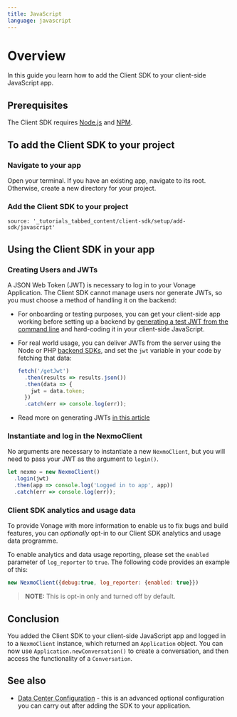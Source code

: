 ```yaml
---
title: JavaScript
language: javascript
---
```


# Overview

In this guide you learn how to add the Client SDK to your client-side JavaScript app.

## Prerequisites

The Client SDK requires [Node.js](https://nodejs.org) and [NPM](https://www.npmjs.com/).

## To add the Client SDK to your project

### Navigate to your app

Open your terminal. If you have an existing app, navigate to its root. Otherwise, create a new directory for your project.

### Add the Client SDK to your project

```tabbed_content
source: '_tutorials_tabbed_content/client-sdk/setup/add-sdk/javascript'
``` 

## Using the Client SDK in your app

### Creating Users and JWTs

A JSON Web Token (JWT) is necessary to log in to your Vonage Application. The Client SDK cannot manage users nor generate JWTs, so you must choose a method of handling it on the backend:

- For onboarding or testing purposes, you can get your client-side app working before setting up a backend by [generating a test JWT from the command line](/tutorials/client-sdk-generate-test-credentials) and hard-coding it in your client-side JavaScript.
- For real world usage, you can deliver JWTs from the server using the Node or PHP [backend SDKs](/tools), and set the `jwt` variable in your code by fetching that data:

    ```javascript
    fetch('/getJwt')
      .then(results => results.json())
      .then(data => {
        jwt = data.token;
      })
      .catch(err => console.log(err));
    ```
- Read more on generating JWTs [in this article](/client-sdk/concepts/jwt-acl)

### Instantiate and log in the NexmoClient

No arguments are necessary to instantiate a new `NexmoClient`, but you will need to pass your JWT as the argument to `login()`.

```javascript
let nexmo = new NexmoClient()
  .login(jwt)
  .then(app => console.log('Logged in to app', app))
  .catch(err => console.log(err));
```

### Client SDK analytics and usage data

To provide Vonage with more information to enable us to fix bugs and build features, you can _optionally_ opt-in to our Client SDK analytics and usage data programme.

To enable analytics and data usage reporting, please set the `enabled` parameter of `log_reporter` to `true`. The following code provides an example of this:

```javascript
new NexmoClient({debug:true, log_reporter: {enabled: true}})
```

> **NOTE:** This is opt-in only and turned off by default.

## Conclusion

You added the Client SDK to your client-side JavaScript app and logged in to a `NexmoClient` instance, which returned an `Application` object. You can now use `Application.newConversation()` to create a conversation, and then access the functionality of a `Conversation`.

## See also

* [Data Center Configuration](/client-sdk/setup/configure-data-center) - this is an advanced optional configuration you can carry out after adding the SDK to your application.
